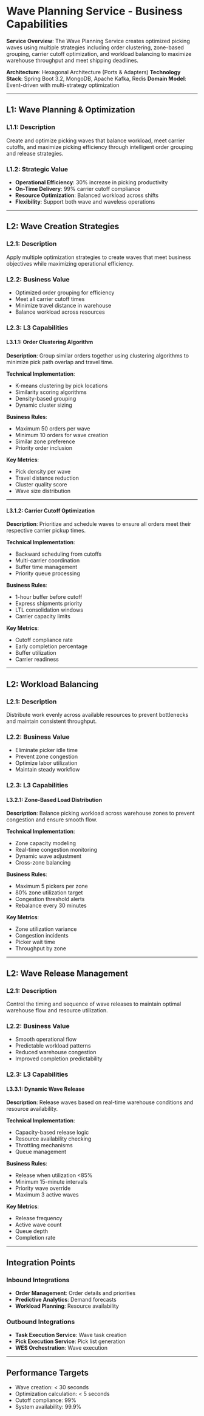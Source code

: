 # Wave Planning Service - Business Capabilities

**Service Overview**: The Wave Planning Service creates optimized picking waves using multiple strategies including order clustering, zone-based grouping, carrier cutoff optimization, and workload balancing to maximize warehouse throughput and meet shipping deadlines.

**Architecture**: Hexagonal Architecture (Ports & Adapters)
**Technology Stack**: Spring Boot 3.2, MongoDB, Apache Kafka, Redis
**Domain Model**: Event-driven with multi-strategy optimization

---

## L1: Wave Planning & Optimization

### L1.1: Description
Create and optimize picking waves that balance workload, meet carrier cutoffs, and maximize picking efficiency through intelligent order grouping and release strategies.

### L1.2: Strategic Value
- **Operational Efficiency**: 30% increase in picking productivity
- **On-Time Delivery**: 99% carrier cutoff compliance
- **Resource Optimization**: Balanced workload across shifts
- **Flexibility**: Support both wave and waveless operations

---

## L2: Wave Creation Strategies

### L2.1: Description
Apply multiple optimization strategies to create waves that meet business objectives while maximizing operational efficiency.

### L2.2: Business Value
- Optimized order grouping for efficiency
- Meet all carrier cutoff times
- Minimize travel distance in warehouse
- Balance workload across resources

### L2.3: L3 Capabilities

#### L3.1.1: Order Clustering Algorithm
**Description**: Group similar orders together using clustering algorithms to minimize pick path overlap and travel time.

**Technical Implementation**:
- K-means clustering by pick locations
- Similarity scoring algorithms
- Density-based grouping
- Dynamic cluster sizing

**Business Rules**:
- Maximum 50 orders per wave
- Minimum 10 orders for wave creation
- Similar zone preference
- Priority order inclusion

**Key Metrics**:
- Pick density per wave
- Travel distance reduction
- Cluster quality score
- Wave size distribution

---

#### L3.1.2: Carrier Cutoff Optimization
**Description**: Prioritize and schedule waves to ensure all orders meet their respective carrier pickup times.

**Technical Implementation**:
- Backward scheduling from cutoffs
- Multi-carrier coordination
- Buffer time management
- Priority queue processing

**Business Rules**:
- 1-hour buffer before cutoff
- Express shipments priority
- LTL consolidation windows
- Carrier capacity limits

**Key Metrics**:
- Cutoff compliance rate
- Early completion percentage
- Buffer utilization
- Carrier readiness

---

## L2: Workload Balancing

### L2.1: Description
Distribute work evenly across available resources to prevent bottlenecks and maintain consistent throughput.

### L2.2: Business Value
- Eliminate picker idle time
- Prevent zone congestion
- Optimize labor utilization
- Maintain steady workflow

### L2.3: L3 Capabilities

#### L3.2.1: Zone-Based Load Distribution
**Description**: Balance picking workload across warehouse zones to prevent congestion and ensure smooth flow.

**Technical Implementation**:
- Zone capacity modeling
- Real-time congestion monitoring
- Dynamic wave adjustment
- Cross-zone balancing

**Business Rules**:
- Maximum 5 pickers per zone
- 80% zone utilization target
- Congestion threshold alerts
- Rebalance every 30 minutes

**Key Metrics**:
- Zone utilization variance
- Congestion incidents
- Picker wait time
- Throughput by zone

---

## L2: Wave Release Management

### L2.1: Description
Control the timing and sequence of wave releases to maintain optimal warehouse flow and resource utilization.

### L2.2: Business Value
- Smooth operational flow
- Predictable workload patterns
- Reduced warehouse congestion
- Improved completion predictability

### L2.3: L3 Capabilities

#### L3.3.1: Dynamic Wave Release
**Description**: Release waves based on real-time warehouse conditions and resource availability.

**Technical Implementation**:
- Capacity-based release logic
- Resource availability checking
- Throttling mechanisms
- Queue management

**Business Rules**:
- Release when utilization <85%
- Minimum 15-minute intervals
- Priority wave override
- Maximum 3 active waves

**Key Metrics**:
- Release frequency
- Active wave count
- Queue depth
- Completion rate

---

## Integration Points

### Inbound Integrations
- **Order Management**: Order details and priorities
- **Predictive Analytics**: Demand forecasts
- **Workload Planning**: Resource availability

### Outbound Integrations
- **Task Execution Service**: Wave task creation
- **Pick Execution Service**: Pick list generation
- **WES Orchestration**: Wave execution

---

## Performance Targets

- Wave creation: < 30 seconds
- Optimization calculation: < 5 seconds
- Cutoff compliance: 99%
- System availability: 99.9%